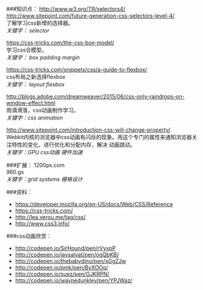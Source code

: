 ###知识点：
   http://www.w3.org/TR/selectors4/   
   http://www.sitepoint.com/future-generation-css-selectors-level-4/   
   了解学习css新增的选择器。   
   *关键字： selector*

   https://css-tricks.com/the-css-box-model/   
   学习css合模型。   
   *关键字： box padding margin*   

   https://css-tricks.com/snippets/css/a-guide-to-flexbox/   
   css布局之新选择flexbox   
   *关键字： layout flexbox*   

   http://blogs.adobe.com/dreamweaver/2015/06/css-only-raindrops-on-window-effect.html   
   雨滴滑落，css动画制作学习。   
   *关键字：css animation*   

   http://www.sitepoint.com/introduction-css-will-change-property/   
   Webkit内核的浏览器中css动画有闪烁的现象。用这个专门的属性来通知浏览器关注特性的变化，进行优化和分配内存，解决 动画跳动。   
   *关键字：GPU css动画 硬件加速*   


###扩展：
   1200px.com   
   960.gs   
   *关键字：grid systems 栅格设计*   

###资料：
* https://developer.mozilla.org/en-US/docs/Web/CSS/Reference
* https://css-tricks.com/
* http://lea.verou.me/tag/css/
* http://www.css3.info/


###css动画欣赏：
* http://codepen.io/SirHound/pen/rVyxpP
* http://codepen.io/jaysalvat/pen/ogQbKB/
* http://codepen.io/thebabydino/pen/xGgZJw
* http://codepen.io/pmk/pen/ByXOOq/
* http://codepen.io/suez/pen/GJKRPN/
* http://codepen.io/waynedunkley/pen/YPJWaz/
